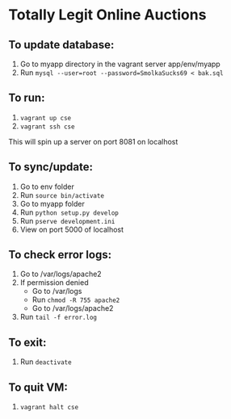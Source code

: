 Totally Legit Online Auctions
===============================

To update database:
--------------------
1. Go to myapp directory in the vagrant server app/env/myapp
2. Run `mysql --user=root --password=SmolkaSucks69 < bak.sql`

To run:
----------
1. `vagrant up cse`
2. `vagrant ssh cse`

This will spin up a server on port 8081 on localhost

To sync/update:
---------------
1. Go to env folder
2. Run `source bin/activate`
3. Go to myapp folder
4. Run `python setup.py develop`
5. Run `pserve development.ini`
6. View on port 5000 of localhost

To check error logs:
---------------------
1. Go to /var/logs/apache2
2. If permission denied
    * Go to /var/logs
    * Run `chmod -R 755 apache2`
    * Go to /var/logs/apache2
3. Run `tail -f error.log`

To exit:
-----------
1. Run `deactivate`

To quit VM:
-------------
1. `vagrant halt cse`
